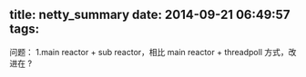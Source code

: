 title: netty_summary
date: 2014-09-21 06:49:57
tags:
---



问题：
1.main reactor + sub reactor，相比 main reactor + threadpoll 方式，改进在 ?
